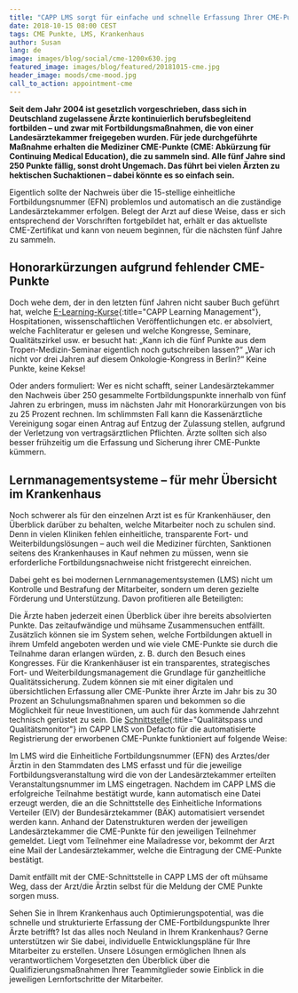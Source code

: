 ```yaml
---
title: "CAPP LMS sorgt für einfache und schnelle Erfassung Ihrer CME-Punkte"
date: 2018-10-15 08:00 CEST
tags: CME Punkte, LMS, Krankenhaus
author: Susan
lang: de
image: images/blog/social/cme-1200x630.jpg
featured_image: images/blog/featured/20181015-cme.jpg
header_image: moods/cme-mood.jpg
call_to_action: appointment-cme
---
```


__Seit dem Jahr 2004 ist gesetzlich vorgeschrieben, dass sich in Deutschland zugelassene Ärzte kontinuierlich berufsbegleitend fortbilden – und zwar mit Fortbildungsmaßnahmen, die von einer Landesärztekammer freigegeben wurden. Für jede durchgeführte Maßnahme erhalten die Mediziner CME-Punkte (CME: Abkürzung für Continuing Medical Education), die zu sammeln sind. Alle fünf Jahre sind 250 Punkte fällig, sonst droht Ungemach. Das führt bei vielen Ärzten zu hektischen Suchaktionen – dabei könnte es so einfach sein.__

Eigentlich sollte der Nachweis über die 15-stellige einheitliche Fortbildungsnummer (EFN) problemlos und automatisch an die zuständige Landesärztekammer erfolgen. Belegt der Arzt auf diese Weise, dass er sich entsprechend der Vorschriften fortgebildet hat, erhält er das aktuellste CME-Zertifikat und kann von neuem beginnen, für die nächsten fünf Jahre zu sammeln.

## Honorarkürzungen aufgrund fehlender CME-Punkte

Doch wehe dem, der in den letzten fünf Jahren nicht sauber Buch geführt hat, welche [E-Learning-Kurse](/capp-learning-management/){:title="CAPP Learning Management"}, Hospitationen, wissenschaftlichen Veröffentlichungen etc. er absolviert, welche Fachliteratur er gelesen und welche Kongresse, Seminare, Qualitätszirkel usw. er besucht hat: „Kann ich die fünf Punkte aus dem Tropen-Medizin-Seminar eigentlich noch gutschreiben lassen?“ „War ich nicht vor drei Jahren auf diesem Onkologie-Kongress in Berlin?“ Keine Punkte, keine Kekse!

Oder anders formuliert: Wer es nicht schafft, seiner Landesärztekammer den Nachweis über 250 gesammelte Fortbildungspunkte innerhalb von fünf Jahren zu erbringen, muss im nächsten Jahr mit Honorarkürzungen von bis zu 25 Prozent rechnen. Im schlimmsten Fall kann die Kassenärztliche Vereinigung sogar einen Antrag auf Entzug der Zulassung stellen, aufgrund der Verletzung von vertragsärztlichen Pflichten. Ärzte sollten sich also besser frühzeitig um die Erfassung und Sicherung ihrer CME-Punkte kümmern.

## Lernmanagementsysteme – für mehr Übersicht im Krankenhaus

Noch schwerer als für den einzelnen Arzt ist es für Krankenhäuser, den Überblick darüber zu behalten, welche Mitarbeiter noch zu schulen sind. Denn in vielen Kliniken fehlen einheitliche, transparente Fort- und Weiterbildungslösungen – auch weil die Mediziner fürchten, Sanktionen seitens des Krankenhauses in Kauf nehmen zu müssen, wenn sie erforderliche Fortbildungsnachweise nicht fristgerecht einreichen.

Dabei geht es bei modernen Lernmanagementsystemen (LMS) nicht um Kontrolle und Bestrafung der Mitarbeiter, sondern um deren gezielte Förderung und Unterstützung. Davon profitieren alle Beteiligten:

Die Ärzte haben jederzeit einen Überblick über ihre bereits absolvierten Punkte. Das zeitaufwändige und mühsame Zusammensuchen entfällt. Zusätzlich können sie im System sehen, welche Fortbildungen aktuell in ihrem Umfeld angeboten werden und wie viele CME-Punkte sie durch die Teilnahme daran erlangen würden, z. B. durch den Besuch eines Kongresses.
Für die Krankenhäuser ist ein transparentes, strategisches Fort- und Weiterbildungsmanagement die Grundlage für ganzheitliche Qualitätssicherung. Zudem können sie mit einer digitalen und übersichtlichen Erfassung aller CME-Punkte ihrer Ärzte im Jahr bis zu 30 Prozent an Schulungsmaßnahmen sparen und bekommen so die Möglichkeit für neue Investitionen, um auch für das kommende Jahrzehnt technisch gerüstet zu sein.
Die [Schnittstelle](/qualitatspass-qualitatsmonitor/){:title="Qualitätspass und Qualitätsmonitor"} im CAPP LMS von Defacto für die automatisierte Registrierung der erworbenen CME-Punkte funktioniert auf folgende Weise:

Im LMS wird die Einheitliche Fortbildungsnummer (EFN) des Arztes/der Ärztin in den Stammdaten des LMS erfasst und für die jeweilige Fortbildungsveranstaltung wird die von der Landesärztekammer erteilten Veranstaltungsnummer im LMS eingetragen. Nachdem im CAPP LMS die erfolgreiche Teilnahme bestätigt wurde, kann automatisch eine Datei erzeugt werden, die an die Schnittstelle des Einheitliche Informations Verteiler (EIV) der Bundesärztekammer (BÄK) automatisiert versendet werden kann. Anhand der Datenstrukturen werden der jeweiligen Landesärztekammer die CME-Punkte für den jeweiligen Teilnehmer gemeldet. Liegt vom Teilnehmer eine Mailadresse vor, bekommt der Arzt eine Mail der Landesärztekammer, welche die Eintragung der CME-Punkte bestätigt.

Damit entfällt mit der CME-Schnittstelle in CAPP LMS der oft mühsame Weg, dass der Arzt/die Ärztin selbst für die Meldung der CME Punkte sorgen muss.

Sehen Sie in Ihrem Krankenhaus auch Optimierungspotential, was die schnelle und strukturierte Erfassung der CME-Fortbildungspunkte Ihrer Ärzte betrifft? Ist das alles noch Neuland in Ihrem Krankenhaus? Gerne unterstützen wir Sie dabei, individuelle Entwicklungspläne für Ihre Mitarbeiter zu erstellen. Unsere Lösungen ermöglichen Ihnen als verantwortlichem Vorgesetzten den Überblick über die Qualifizierungsmaßnahmen Ihrer Teammitglieder sowie Einblick in die jeweiligen Lernfortschritte der Mitarbeiter.
